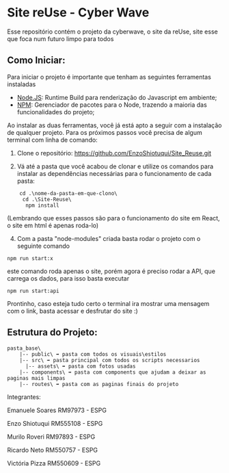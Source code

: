 # Site reUse - Cyber Wave
Esse repositório contém o projeto da cyberwave, o site da reUse, site esse que foca num futuro limpo para todos

## Como Iniciar:
Para iniciar o projeto é importante que tenham as seguintes ferramentas instaladas

 - [Node.JS](https://nodejs.org/en/): Runtime Build para renderização do Javascript em ambiente;
 - [NPM](https://www.npmjs.com/): Gerenciador de pacotes para o Node, trazendo a maioria das funcionalidades do projeto;

Ao instalar as duas ferramentas, você já está apto a seguir com a instalação de qualquer projeto. Para os próximos passos você precisa de algum terminal com linha de comando:

1. Clone o repositório:  https://github.com/EnzoShiotuqui/Site_Reuse.git

2. Vá até a pasta que você acabou de clonar e utilize os comandos para instalar as dependências necessárias para o funcionamento de cada pasta:
```
    cd .\nome-da-pasta-em-que-clono\    
     cd .\Site-Reuse\
      npm install
```
(Lembrando que esses passos são para o funcionamento do site em React, o site em html é apenas roda-lo)


4. Com a pasta "node-modules" criada basta rodar o projeto com o seguinte comando
```
npm run start:x
```
este comando roda apenas o site, porém agora é preciso rodar a API, que carrega os dados, para isso basta executar
```
npm run start:api
```    
Prontinho, caso esteja tudo certo o terminal ira mostrar uma mensagem com o link, basta acessar e desfrutar do site :)

## Estrutura do Projeto:

    pasta_base\
    	|-- public\ ➡️ pasta com todos os visuais\estilos
    	|-- src\ ➡️ pasta principal com todos os scripts necessarios
    	  |-- assets\ ➡️ pasta com fotos usadas
        |-- components\ ➡️ pasta com components que ajudam a deixar as paginas mais limpas
        |-- routes\ ➡️ pasta com as paginas finais do projeto
          
 
Integrantes:

Emanuele Soares RM97973 - ESPG

Enzo Shiotuqui RM555108 - ESPG

Murilo Roveri RM97893 - ESPG

Ricardo Neto RM550757 - ESPG

Victória Pizza RM550609 - ESPG
